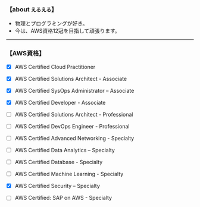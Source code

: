 ### 【about `えるえる`】

- 物理とプログラミングが好き。
- 今は、AWS資格12冠を目指して頑張ります。 

---

### 【AWS資格】

- [x] AWS Certified Cloud Practitioner
- [x] AWS Certified Solutions Architect - Associate
- [x] AWS Certified SysOps Administrator – Associate
- [x] AWS Certified Developer - Associate
- [ ] AWS Certified Solutions Architect - Professional
- [ ] AWS Certified DevOps Engineer - Professional
- [ ] AWS Certified Advanced Networking - Specialty
- [ ] AWS Certified Data Analytics – Specialty
- [ ] AWS Certified Database - Specialty
- [ ] AWS Certified Machine Learning - Specialty
- [x] AWS Certified Security – Specialty
- [ ] AWS Certified: SAP on AWS - Specialty

